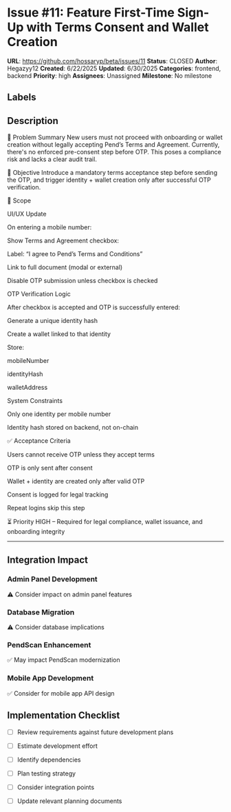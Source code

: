 # Issue #11: Feature First-Time Sign-Up with Terms Consent and Wallet Creation

**URL**: https://github.com/hossaryp/beta/issues/11
**Status**: CLOSED
**Author**: Hegazyy12
**Created**: 6/22/2025
**Updated**: 6/30/2025
**Categories**: frontend, backend
**Priority**: high
**Assignees**: Unassigned
**Milestone**: No milestone

## Labels


## Description
📌 Problem Summary
New users must not proceed with onboarding or wallet creation without legally accepting Pend’s Terms and Agreement. Currently, there's no enforced pre-consent step before OTP. This poses a compliance risk and lacks a clear audit trail.

🎯 Objective
Introduce a mandatory terms acceptance step before sending the OTP, and trigger identity + wallet creation only after successful OTP verification.

🧩 Scope

UI/UX Update

On entering a mobile number:

Show Terms and Agreement checkbox:

Label: “I agree to Pend’s Terms and Conditions”

Link to full document (modal or external)

Disable OTP submission unless checkbox is checked

OTP Verification Logic

After checkbox is accepted and OTP is successfully entered:

Generate a unique identity hash

Create a wallet linked to that identity

Store:

mobileNumber

identityHash

walletAddress

System Constraints

Only one identity per mobile number

Identity hash stored on backend, not on-chain

✅ Acceptance Criteria

Users cannot receive OTP unless they accept terms

OTP is only sent after consent

Wallet + identity are created only after valid OTP

Consent is logged for legal tracking

Repeat logins skip this step

⏳ Priority
HIGH – Required for legal compliance, wallet issuance, and onboarding integrity



---

## Integration Impact

### Admin Panel Development
⚠️ Consider impact on admin panel features

### Database Migration  
⚠️ Consider database implications

### PendScan Enhancement
✅ May impact PendScan modernization

### Mobile App Development
✅ Consider for mobile app API design

## Implementation Checklist
- [ ] Review requirements against future development plans
- [ ] Estimate development effort  
- [ ] Identify dependencies
- [ ] Plan testing strategy
- [ ] Consider integration points
- [ ] Update relevant planning documents

